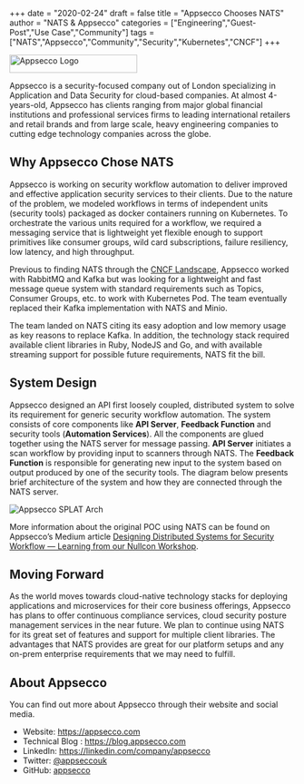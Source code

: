 +++
date = "2020-02-24"
draft = false
title = "Appsecco Chooses NATS"
author = "NATS & Appsecco"
categories = ["Engineering","Guest-Post","Use Case","Community"]
tags = ["NATS","Appsecco","Community","Security","Kubernetes","CNCF"]
+++

<img alt="Appsecco Logo" src="/img/blog/appsecco_logo.png" height="32" width="225">

Appsecco is a security-focused company out of London specializing in Application and Data Security for cloud-based companies. At almost 4-years-old, Appsecco has clients ranging from major global financial institutions and professional services firms to leading international retailers and retail brands and from large scale, heavy engineering companies to cutting edge technology companies across the globe.

## Why Appsecco Chose NATS

Appsecco is working on security workflow automation to deliver improved and effective application security services to their clients. Due to the nature of the problem, we modeled workflows in terms of independent units (security tools) packaged as docker containers running on Kubernetes. To orchestrate the various units required for a workflow, we required a messaging service that is lightweight yet flexible enough to support primitives like consumer groups, wild card subscriptions, failure resiliency, low latency, and high throughput.

Previous to finding NATS through the [CNCF Landscape](https://landscape.cncf.io/), Appsecco worked with RabbitMQ and Kafka but was looking for a lightweight and fast message queue system with standard requirements such as Topics, Consumer Groups, etc. to work with Kubernetes Pod. The team eventually replaced their Kafka implementation with NATS and Minio.

The team landed on NATS citing its easy adoption and low memory usage as key reasons to replace Kafka. In addition, the technology stack required available client libraries in Ruby, NodeJS and Go, and with available streaming support for possible future requirements, NATS fit the bill.

## System Design
Appsecco designed an API first loosely coupled, distributed system to solve its requirement for generic security workflow automation. The system consists of core components like **API Server**, **Feedback Function** and security tools (**Automation Services**). All the components are glued together using the NATS server for message passing. **API Server** initiates a scan workflow by providing input to scanners through NATS. The **Feedback Function** is responsible for generating new input to the system based on output produced by one of the security tools. The diagram below presents brief architecture of the system and how they are connected through the NATS server.

<img alt="Appsecco SPLAT Arch" src="/img/blog/SPLAT-Arch-NATS-Blog.png">

More information about the original POC using NATS can be found on Appsecco’s Medium article [Designing Distributed Systems for Security Workflow — Learning from our Nullcon Workshop](https://blog.appsecco.com/designing-distributed-systems-for-security-workflow-learning-from-our-nullcon-workshop-93c2445667f4).

## Moving Forward

As the world moves towards cloud-native technology stacks for deploying applications and microservices for their core business offerings, Appsecco has plans to offer continuous compliance services, cloud security posture management services in the near future. We plan to continue using NATS for its great set of features and support for multiple client libraries. The advantages that NATS provides are great for our platform setups and any on-prem enterprise requirements that we may need to fulfill.

## About Appsecco

You can find out more about Appsecco through their website and social media.

* Website: https://appsecco.com
* Technical Blog : https://blog.appsecco.com
* LinkedIn: https://linkedin.com/company/appsecco
* Twitter: [@appseccouk](https://twitter.com/appseccouk?lang=en)
* GitHub: [appsecco](https://github.com/appsecco)
